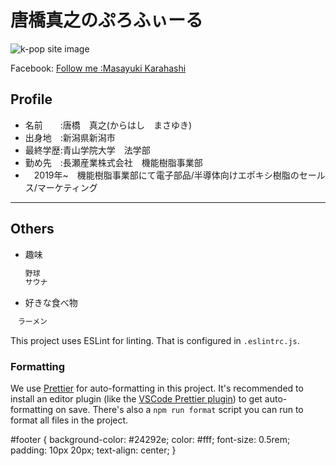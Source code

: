 # 唐橋真之のぷろふぃーる

![k-pop site image](https://www.pakutaso.com/shared/img/thumb/RED20404PD022_TP_V.jpg)

Facebook: [Follow me :Masayuki Karahashi](https://www.facebook.com/people/Masayuki-Karahashi/100012064576409/)

## Profile

- 名前　　:唐橋　真之(からはし　まさゆき)
- 出身地　:新潟県新潟市
- 最終学歴:青山学院大学　法学部
- 勤め先　:長瀬産業株式会社　機能樹脂事業部
- 　2019年~　機能樹脂事業部にて電子部品/半導体向けエポキシ樹脂のセールス/マーケティング


---

## Others

- 趣味
  ```sh
  野球
  サウナ
  ```

- 好きな食べ物
　
 ```sh
 　ラーメン
 ```


This project uses ESLint for linting. That is configured in `.eslintrc.js`.

### Formatting

We use [Prettier](https://prettier.io/) for auto-formatting in this project. It's recommended to install an editor plugin (like the [VSCode Prettier plugin](https://marketplace.visualstudio.com/items?itemName=esbenp.prettier-vscode)) to get auto-formatting on save. There's also a `npm run format` script you can run to format all files in the project.


#footer {
    background-color: #24292e;
    color: #fff;
    font-size: 0.5rem;
    padding: 10px 20px;
    text-align: center;
}
